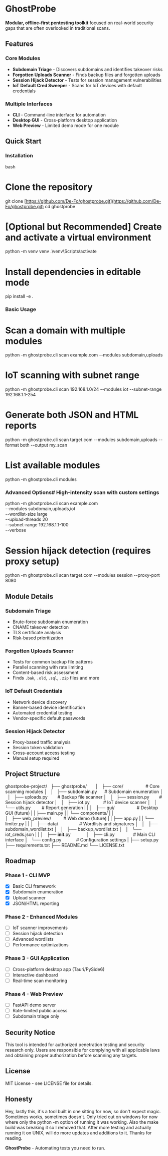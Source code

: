 
# GhostProbe

**Modular, offline-first pentesting toolkit** focused on real-world security gaps that are often overlooked in traditional scans.

## Features

### Core Modules
- **Subdomain Triage** - Discovers subdomains and identifies takeover risks
- **Forgotten Uploads Scanner** - Finds backup files and forgotten uploads
- **Session Hijack Detector** - Tests for session management vulnerabilities
- **IoT Default Cred Sweeper** - Scans for IoT devices with default credentials

### Multiple Interfaces
- **CLI** - Command-line interface for automation
- **Desktop GUI** - Cross-platform desktop application
- **Web Preview** - Limited demo mode for one module

## Quick Start

### Installation

bash
# Clone the repository
git clone [https://github.com/De-Fo/ghostprobe.git](https://github.com/De-Fo/ghostprobe.git)
cd ghostprobe

# [Optional but Recommended] Create and activate a virtual environment
python -m venv venv
.\venv\Scripts\activate

# Install dependencies in editable mode
pip install -e .


### Basic Usage

# Scan a domain with multiple modules
python -m ghostprobe.cli scan example.com --modules subdomain,uploads

# IoT scanning with subnet range
python -m ghostprobe.cli scan 192.168.1.0/24 --modules iot --subnet-range 192.168.1.1-254

# Generate both JSON and HTML reports
python -m ghostprobe.cli scan target.com --modules subdomain,uploads --format both --output my_scan

# List available modules
python -m ghostprobe.cli modules


### Advanced Options# High-intensity scan with custom settings
python -m ghostprobe.cli scan example.com \
  --modules subdomain,uploads,iot \
  --wordlist-size large \
  --upload-threads 20 \
  --subnet-range 192.168.1.1-100 \
  --verbose

# Session hijack detection (requires proxy setup)
python -m ghostprobe.cli scan target.com --modules session --proxy-port 8080


## Module Details

### Subdomain Triage
- Brute-force subdomain enumeration
- CNAME takeover detection
- TLS certificate analysis
- Risk-based prioritization

### Forgotten Uploads Scanner
- Tests for common backup file patterns
- Parallel scanning with rate limiting
- Content-based risk assessment
- Finds `.bak`, `.old`, `.sql`, `.zip` files and more

### IoT Default Credentials
- Network device discovery
- Banner-based device identification
- Automated credential testing
- Vendor-specific default passwords

### Session Hijack Detector
- Proxy-based traffic analysis
- Session token validation
- Cross-account access testing
- Manual setup required


## Project Structure

ghostprobe-project/  
├── ghostprobe/       
│   ├── core/                  # Core scanning modules
│   │   ├── subdomain.py      # Subdomain enumeration
│   │   ├── uploads.py        # Backup file scanner
│   │   ├── session.py        # Session hijack detector
│   │   ├── iot.py           # IoT device scanner
│   │   └── utils.py         # Report generation
|   |
│   ├── gui/                  # Desktop GUI (future)
|   |   ├── main.py
|   |   └── components/
|   |   
│   ├── web_preview/          # Web demo (future)
|   |   ├── app.py
|   |   └── limiter.py
|   |
│   ├── data/                 # Wordlists and signatures
│   │   ├── subdomain_wordlist.txt
│   │   ├── backup_wordlist.txt
│   │   └── iot_creds.json
|   |
│   ├── __init__.py            
│   ├── cli.py               # Main CLI interface
│   └── config.py            # Configuration settings
|
├── setup.py
├── requirements.txt
├── README.md
└── LICENSE.txt

## Roadmap

### Phase 1 - CLI MVP
- [x] Basic CLI framework
- [x] Subdomain enumeration
- [x] Upload scanner
- [x] JSON/HTML reporting

### Phase 2 - Enhanced Modules
- [ ] IoT scanner improvements
- [ ] Session hijack detection
- [ ] Advanced wordlists
- [ ] Performance optimizations

### Phase 3 - GUI Application
- [ ] Cross-platform desktop app (Tauri/PySide6)
- [ ] Interactive dashboard
- [ ] Real-time scan monitoring

### Phase 4 - Web Preview
- [ ] FastAPI demo server
- [ ] Rate-limited public access
- [ ] Subdomain triage only

## Security Notice

This tool is intended for authorized penetration testing and security research only. Users are responsible for complying with all applicable laws and obtaining proper authorization before scanning any targets.

## License

MIT License - see LICENSE file for details.

## Honesty
Hey, lastly this, it's a tool built in one sitting for now, so don't expect magic.
Sometimes works, sometimes doesn't.
Only tried out on windows for now where only the python -m  option of running it was working.
Also the make build was breaking it so I removed that.
After more testing and actually running it on UNIX, will do more updates and additions to it.
Thanks for reading.

**GhostProbe** - Automating tests you need to run.